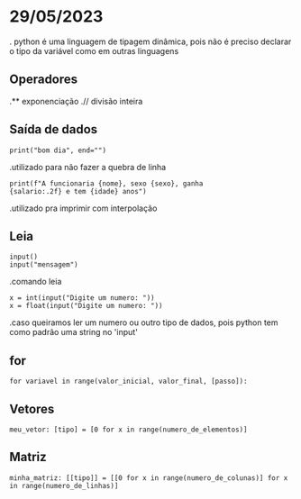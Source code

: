 # 29/05/2023
. python é uma linguagem de tipagem dinâmica, pois não é preciso declarar o tipo da variável como em outras linguagens

## Operadores
.** exponenciação
.// divisão inteira

## Saída de dados

    print("bom dia", end="") 
.utilizado para não fazer a quebra de linha

    print(f"A funcionaria {nome}, sexo {sexo}, ganha 
    {salario:.2f} e tem {idade} anos")
.utilizado pra imprimir com interpolação

## Leia

    input() 
    input("mensagem")
.comando leia

    x = int(input("Digite um numero: "))
    x = float(input("Digite um numero: "))
.caso queiramos ler um numero ou outro tipo de dados, pois python tem como padrão uma string no 'input'

## for

    for variavel in range(valor_inicial, valor_final, [passo]):

## Vetores

    meu_vetor: [tipo] = [0 for x in range(numero_de_elementos)]

## Matriz

    minha_matriz: [[tipo]] = [[0 for x in range(numero_de_colunas)] for x in range(numero_de_linhas)]